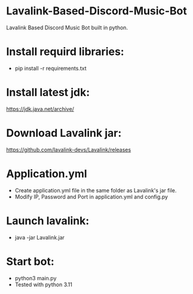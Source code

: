 # Lavalink-Based-Discord-Music-Bot
Lavalink Based Discord Music Bot built in python.

# Install requird libraries:
- pip install -r requirements.txt

# Install latest jdk:
https://jdk.java.net/archive/

# Download Lavalink jar:
https://github.com/lavalink-devs/Lavalink/releases

# Application.yml
- Create application.yml file in the same folder as Lavalink's jar file.
- Modify IP, Password and Port in application.yml and config.py

# Launch lavalink:
- java -jar Lavalink.jar

# Start bot:
- python3 main.py
- Tested with python 3.11
